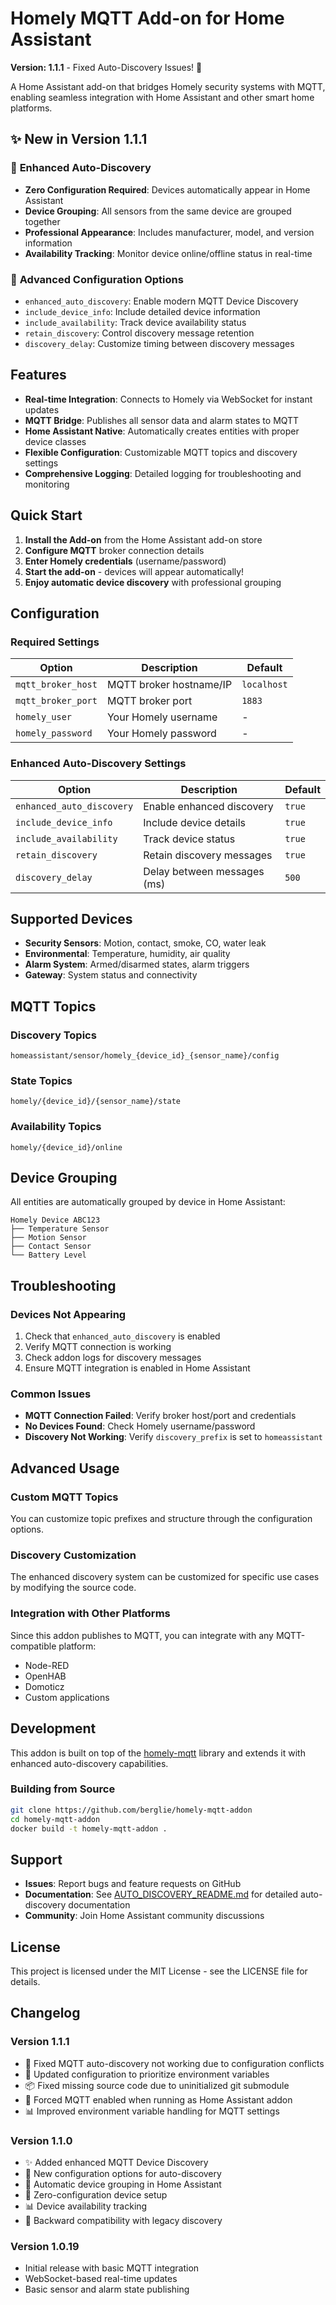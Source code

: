 # Homely MQTT Add-on for Home Assistant

**Version: 1.1.1** - Fixed Auto-Discovery Issues! 🚀

A Home Assistant add-on that bridges Homely security systems with MQTT, enabling seamless integration with Home Assistant and other smart home platforms.

## ✨ New in Version 1.1.1

### 🎯 **Enhanced Auto-Discovery**
- **Zero Configuration Required**: Devices automatically appear in Home Assistant
- **Device Grouping**: All sensors from the same device are grouped together
- **Professional Appearance**: Includes manufacturer, model, and version information
- **Availability Tracking**: Monitor device online/offline status in real-time

### 🔧 **Advanced Configuration Options**
- `enhanced_auto_discovery`: Enable modern MQTT Device Discovery
- `include_device_info`: Include detailed device information
- `include_availability`: Track device availability status
- `retain_discovery`: Control discovery message retention
- `discovery_delay`: Customize timing between discovery messages

## Features

- **Real-time Integration**: Connects to Homely via WebSocket for instant updates
- **MQTT Bridge**: Publishes all sensor data and alarm states to MQTT
- **Home Assistant Native**: Automatically creates entities with proper device classes
- **Flexible Configuration**: Customizable MQTT topics and discovery settings
- **Comprehensive Logging**: Detailed logging for troubleshooting and monitoring

## Quick Start

1. **Install the Add-on** from the Home Assistant add-on store
2. **Configure MQTT** broker connection details
3. **Enter Homely credentials** (username/password)
4. **Start the add-on** - devices will appear automatically!
5. **Enjoy automatic device discovery** with professional grouping

## Configuration

### Required Settings

| Option | Description | Default |
|--------|-------------|---------|
| `mqtt_broker_host` | MQTT broker hostname/IP | `localhost` |
| `mqtt_broker_port` | MQTT broker port | `1883` |
| `homely_user` | Your Homely username | - |
| `homely_password` | Your Homely password | - |

### Enhanced Auto-Discovery Settings

| Option | Description | Default |
|--------|-------------|---------|
| `enhanced_auto_discovery` | Enable enhanced discovery | `true` |
| `include_device_info` | Include device details | `true` |
| `include_availability` | Track device status | `true` |
| `retain_discovery` | Retain discovery messages | `true` |
| `discovery_delay` | Delay between messages (ms) | `500` |

## Supported Devices

- **Security Sensors**: Motion, contact, smoke, CO, water leak
- **Environmental**: Temperature, humidity, air quality
- **Alarm System**: Armed/disarmed states, alarm triggers
- **Gateway**: System status and connectivity

## MQTT Topics

### Discovery Topics
```
homeassistant/sensor/homely_{device_id}_{sensor_name}/config
```

### State Topics
```
homely/{device_id}/{sensor_name}/state
```

### Availability Topics
```
homely/{device_id}/online
```

## Device Grouping

All entities are automatically grouped by device in Home Assistant:

```
Homely Device ABC123
├── Temperature Sensor
├── Motion Sensor
├── Contact Sensor
└── Battery Level
```

## Troubleshooting

### Devices Not Appearing
1. Check that `enhanced_auto_discovery` is enabled
2. Verify MQTT connection is working
3. Check addon logs for discovery messages
4. Ensure MQTT integration is enabled in Home Assistant

### Common Issues
- **MQTT Connection Failed**: Verify broker host/port and credentials
- **No Devices Found**: Check Homely username/password
- **Discovery Not Working**: Verify `discovery_prefix` is set to `homeassistant`

## Advanced Usage

### Custom MQTT Topics
You can customize topic prefixes and structure through the configuration options.

### Discovery Customization
The enhanced discovery system can be customized for specific use cases by modifying the source code.

### Integration with Other Platforms
Since this addon publishes to MQTT, you can integrate with any MQTT-compatible platform:
- Node-RED
- OpenHAB
- Domoticz
- Custom applications

## Development

This addon is built on top of the [homely-mqtt](https://github.com/yusijs/homely-mqtt) library and extends it with enhanced auto-discovery capabilities.

### Building from Source
```bash
git clone https://github.com/berglie/homely-mqtt-addon
cd homely-mqtt-addon
docker build -t homely-mqtt-addon .
```

## Support

- **Issues**: Report bugs and feature requests on GitHub
- **Documentation**: See [AUTO_DISCOVERY_README.md](AUTO_DISCOVERY_README.md) for detailed auto-discovery documentation
- **Community**: Join Home Assistant community discussions

## License

This project is licensed under the MIT License - see the LICENSE file for details.

## Changelog

### Version 1.1.1
- 🐛 Fixed MQTT auto-discovery not working due to configuration conflicts
- 🔧 Updated configuration to prioritize environment variables
- 📦 Fixed missing source code due to uninitialized git submodule
- 🚀 Forced MQTT enabled when running as Home Assistant addon
- 📊 Improved environment variable handling for MQTT settings

### Version 1.1.0
- ✨ Added enhanced MQTT Device Discovery
- 🔧 New configuration options for auto-discovery
- 📱 Automatic device grouping in Home Assistant
- 🚀 Zero-configuration device setup
- 📊 Device availability tracking
- 🔄 Backward compatibility with legacy discovery

### Version 1.0.19
- Initial release with basic MQTT integration
- WebSocket-based real-time updates
- Basic sensor and alarm state publishing